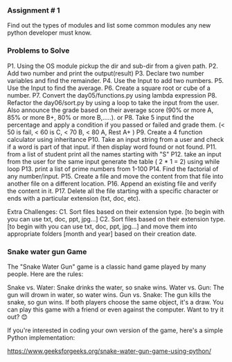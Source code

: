 ### Assignment # 1
Find out the types of modules and list some common modules any new python developer must know.

### Problems to Solve
P1. Using the OS module pickup the dir and sub-dir from a given path.
P2. Add two number and print the output(result)
P3. Declare two number variables and find the remainder.
P4. Use the Input to add two numbers.
P5. Use the Input to find the average.
P6. Create a square root or cube of a number.
P7. Convert the day05/functions.py using lambda expression
P8. Refactor the day06/sort.py by using a loop to take the input from the user. Also announce the grade based on their average score (90% or more A, 85% or more B+, 80% or more B,.....). 
or 
P8. Take 5 input find the percentage and apply a condition if you passed or failed and grade them. (< 50 is fail, < 60 is C, < 70 B, < 80 A, Rest A+ )
P9. Create a 4 function calculator using inheritance
P10. Take an input string from a user and check if a word is part of that input. if then display word found or not found.
P11. from a list of student print all the names starting with "S"
P12. take an input from the user for the same input generate the table ( 2 \* 1 = 2) using while loop
P13. print a list of prime numbers from 1-100
P14. Find the factorial of any number/input.
P15. Create a file and move the content from that file into another file on a different location.
P16. Append an existing file and verify the content in it.
P17. Delete all the file starting with a specific character or ends with a particular extension (txt, doc, etc).


Extra Challenges: 
C1. Sort files based on their extension type. [to begin with you can use txt, doc, ppt, jpg...] 
C2. Sort files based on their extension type. [to begin with you can use txt, doc, ppt, jpg...] and move them into appropriate folders [month and year] based on their creation date.


### Snake water gun Game
The "Snake Water Gun" game is a classic hand game played by many people. Here are the rules:

Snake vs. Water: Snake drinks the water, so snake wins.
Water vs. Gun: The gun will drown in water, so water wins.
Gun vs. Snake: The gun kills the snake, so gun wins.
If both players choose the same object, it's a draw. You can play this game with a friend or even against the computer. Want to try it out? 😊

If you're interested in coding your own version of the game, here's a simple Python implementation:


https://www.geeksforgeeks.org/snake-water-gun-game-using-python/